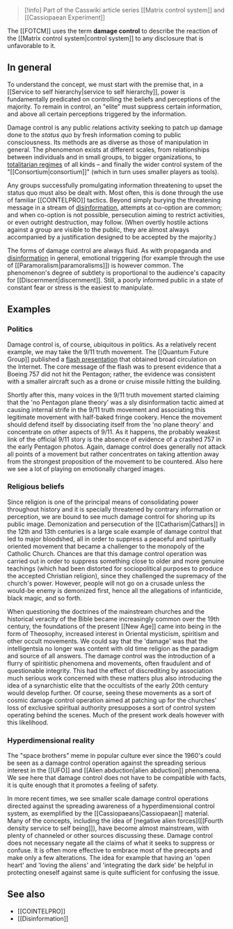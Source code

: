 
> [!info] Part of the Casswiki article series [[Matrix control system]] and [[Cassiopaean Experiment]]

The [[FOTCM]] uses the term **damage control** to describe the reaction of the [[Matrix control system|control system]] to any disclosure that is unfavorable to it.

In general
----------

To understand the concept, we must start with the premise that, in a [[Service to self hierarchy|service to self hierarchy]], power is fundamentally predicated on controlling the beliefs and perceptions of the majority. To remain in control, an "elite" must suppress certain information, and above all certain perceptions triggered by the information.

Damage control is any public relations activity seeking to patch up damage done to the _status quo_ by fresh information coming to public consciousness. Its methods are as diverse as those of manipulation in general. The phenomenon exists at different scales, from relationships between individuals and in small groups, to bigger organizations, to [totalitarian regimes]([[pathocracy]]) of all kinds – and finally the wider control system of the "[[Consortium|consortium]]" (which in turn uses smaller players as tools).

Any groups successfully promulgating information threatening to upset the status quo must also be dealt with. Most often, this is done through the use of familiar [[COINTELPRO]] tactics. Beyond simply burying the threatening message in a stream of [disinformation]([[Disinformation]]), attempts at co-option are common; and when co-option is not possible, persecution aiming to restrict activities, or even outright destruction, may follow. (When overtly hostile actions against a group are visible to the public, they are almost always accompanied by a justification designed to be accepted by the majority.)

The forms of damage control are always fluid. As with propaganda and [disinformation]([[Disinformation]]) in general, emotional triggering (for example through the use of [[Paramoralism|paramoralisms]]) is however common. The phenomenon's degree of subtlety is proportional to the audience's capacity for [[Discernment|discernment]]. Still, a poorly informed public in a state of constant fear or stress is the easiest to manipulate.

Examples
--------

### Politics

Damage control is, of course, ubiquitous in politics. As a relatively recent example, we may take the 9/11 truth movement. The [[Quantum Future Group]] published a [flash presentation](http://www.pentagonstrike.co.uk/) that obtained broad circulation on the Internet. The core message of the flash was to present evidence that a Boeing 757 did not hit the Pentagon; rather, the evidence was consistent with a smaller aircraft such as a drone or cruise missile hitting the building.

Shortly after this, many voices in the 9/11 truth movement started claiming that the 'no Pentagon plane theory' was a sly disinformation tactic aimed at causing internal strife in the 9/11 truth movement and associating this legitimate movement with half-baked fringe cookery. Hence the movement should defend itself by dissociating itself from the 'no plane theory' and concentrate on other aspects of 9/11. As it happens, the probably weakest link of the official 9/11 story is the absence of evidence of a crashed 757 in the early Pentagon photos. Again, damage control does generally not attack all points of a movement but rather concentrates on taking attention away from the strongest proposition of the movement to be countered. Also here we see a lot of playing on emotionally charged images.

### Religious beliefs

Since religion is one of the principal means of consolidating power throughout history and it is specially threatened by contrary information or perception, we are bound to see much damage control for shoring up its public image. Demonization and persecution of the [[Catharism|Cathars]] in the 12th and 13th centuries is a large scale example of damage control that led to major bloodshed, all in order to suppress a peaceful and spiritually oriented movement that became a challenger to the monopoly of the Catholic Church. Chances are that this damage control operation was carried out in order to suppress something close to older and more genuine teachings (which had been distorted for sociopolitical purposes to produce the accepted Christian religion), since they challenged the supremacy of the church's power. However, people will not go on a crusade unless the would-be enemy is demonized first, hence all the allegations of infanticide, black magic, and so forth.

When questioning the doctrines of the mainstream churches and the historical veracity of the Bible became increasingly common over the 19th century, the foundations of the present [[New Age]] came into being in the form of Theosophy, increased interest in Oriental mysticism, spiritism and other occult movements. We could say that the 'damage' was that the intelligentsia no longer was content with old time religion as the paradigm and source of all answers. The damage control was the introduction of a flurry of spiritistic phenomena and movements, often fraudulent and of questionable integrity. This had the effect of discrediting by association much serious work concerned with these matters plus also introducing the idea of a synarchistic elite that the occultists of the early 20th century would develop further. Of course, seeing these movements as a sort of cosmic damage control operation aimed at patching up for the churches' loss of exclusive spiritual authority presupposes a sort of control system operating behind the scenes. Much of the present work deals however with this likelihood.

### Hyperdimensional reality

The "space brothers" meme in popular culture ever since the 1960's could be seen as a damage control operation against the spreading serious interest in the [[UFO]] and [[Alien abduction|alien abduction]] phenomena. We see here that damage control does not have to be compatible with facts, it is quite enough that it promotes a feeling of safety.

In more recent times, we see smaller scale damage control operations directed against the spreading awareness of a hyperdimensional control system, as exemplified by the [[Cassiopaeans|Cassiopaean]] material. Many of the concepts, including the idea of [negative alien forces]([[Fourth density service to self being]]), have become almost mainstream, with plenty of channeled or other sources discussing these. Damage control does not necessary negate all the claims of what it seeks to suppress or confuse. It is often more effective to embrace most of the precepts and make only a few alterations. The idea for example that having an 'open heart' and 'loving the aliens' and 'integrating the dark side' be helpful in protecting oneself against same is quite sufficient for confusing the issue.

See also
--------

*   [[COINTELPRO]]
*   [[Disinformation]]